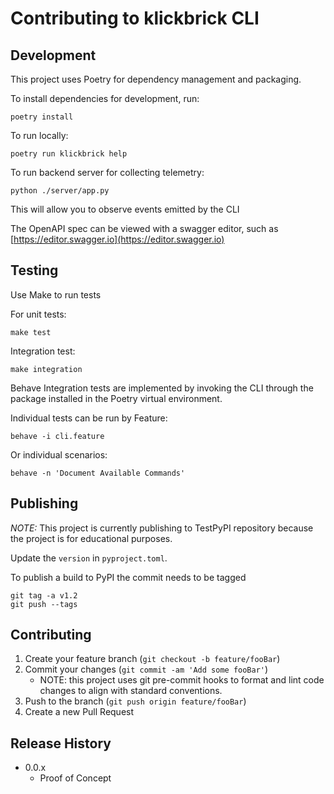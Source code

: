 # Contributing to klickbrick CLI 

## Development
This project uses Poetry for dependency management and packaging.

To install dependencies for development, run: 
```
poetry install 
```

To run locally:
```
poetry run klickbrick help
```

To run backend server for collecting telemetry:
```
python ./server/app.py
```
This will allow you to observe events emitted by the CLI

The OpenAPI spec can be viewed with a swagger editor, such as [https://editor.swagger.io](https://editor.swagger.io)

## Testing
Use Make to run tests

For unit tests:

```
make test
```

Integration test:
```
make integration
```

Behave Integration tests are implemented by invoking the CLI through the package installed in the Poetry virtual
 environment. 
 
Individual tests can be run by Feature:

`behave -i cli.feature`

Or individual scenarios:

`behave -n 'Document Available Commands'`


## Publishing
*NOTE:* This project is currently publishing to TestPyPI repository because the project is for educational purposes. 

Update the `version` in `pyproject.toml`.

To publish a build to PyPI the commit needs to be tagged

```
git tag -a v1.2
git push --tags
```

## Contributing

1. Create your feature branch (`git checkout -b feature/fooBar`)
1. Commit your changes (`git commit -am 'Add some fooBar'`)
   - NOTE: this project uses git pre-commit hooks to format and lint code changes to align with standard conventions. 
1. Push to the branch (`git push origin feature/fooBar`)
1. Create a new Pull Request


## Release History

* 0.0.x
    * Proof of Concept